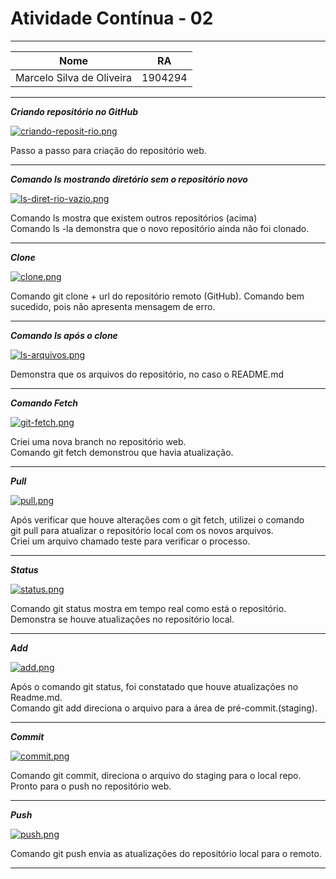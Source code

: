 # Atividade Contínua - 02  

--------------------------------

Nome | RA
---- | ----
Marcelo Silva de Oliveira | 1904294  

------------------------------------  

***Criando repositório no GitHub***  

[![criando-reposit-rio.png](https://i.postimg.cc/59q1tK5y/criando-reposit-rio.png)](https://postimg.cc/ThwB794v)  

Passo a passo para criação do repositório web.  

----------------------------------------------  

***Comando ls mostrando diretório sem o repositório novo***  

[![ls-diret-rio-vazio.png](https://i.postimg.cc/Qtfb43GV/ls-diret-rio-vazio.png)](https://postimg.cc/ZBypnXqh)  

Comando ls mostra que existem outros repositórios (acima)  
Comando ls -la demonstra que o novo repositório ainda não foi clonado.  

-------------------------------------------------  

***Clone***  

[![clone.png](https://i.postimg.cc/PfB6Bdv8/clone.png)](https://postimg.cc/nMGYmbkH)  

Comando git clone + url do repositório remoto (GitHub).
Comando bem sucedido, pois não apresenta mensagem de erro.  

--------------------------------------------------  

***Comando ls após o clone***  

[![ls-arquivos.png](https://i.postimg.cc/6pHCxhb1/ls-arquivos.png)](https://postimg.cc/WdkdM0vM)  

Demonstra que os arquivos do repositório, no caso o README.md  

--------------------------------------------------------  

***Comando Fetch***  

[![git-fetch.png](https://i.postimg.cc/sxkshb20/git-fetch.png)](https://postimg.cc/ZvxGk7pr)  

Criei uma nova branch no repositório web.  
Comando git fetch demonstrou que havia atualização.   

--------------------------------------------------------  

***Pull***  

[![pull.png](https://i.postimg.cc/g0tJ0S31/pull.png)](https://postimg.cc/gwRdSKSK)  

Após verificar que houve alterações com o git fetch, utilizei o comando    
git pull para atualizar o repositório local com os novos arquivos.  
Criei um arquivo chamado teste para verificar o processo.  

------------------------------------------------------------

***Status***  

[![status.png](https://i.postimg.cc/MpdZsP3X/status.png)](https://postimg.cc/mP1GkwsG)  

Comando git status mostra em tempo real como está o repositório.
Demonstra se houve atualizações no repositório local.  

----------------------------------------------------------------

***Add***  

[![add.png](https://i.postimg.cc/FHWmbf1L/add.png)](https://postimg.cc/mPH0BgYL)  

Após o comando git status, foi constatado que houve atualizações no  
Readme.md.  
Comando git add direciona o arquivo para a área de pré-commit.(staging).  

-----------------------------------------------------------------

***Commit***  

[![commit.png](https://i.postimg.cc/pL9c7yq8/commit.png)](https://postimg.cc/v4svx8RH)  

Comando git commit, direciona o arquivo do staging para o local repo.  
Pronto para o push no repositório web.  

------------------------------------------------------------------

***Push***  

[![push.png](https://i.postimg.cc/XqGy3Mh2/push.png)](https://postimg.cc/30hwCq3p)  

Comando git push envia as atualizações do repositório local para o remoto.  

------------------------------------------------------------------


